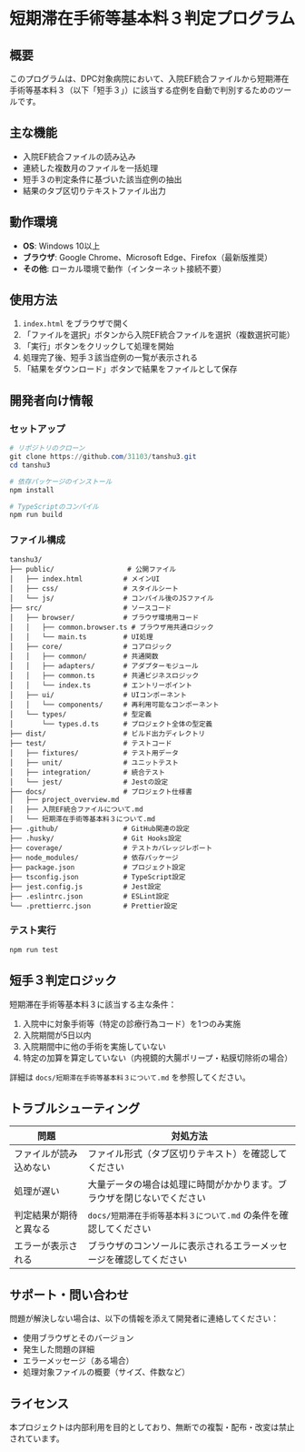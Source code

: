 # 短期滞在手術等基本料３判定プログラム

## 概要

このプログラムは、DPC対象病院において、入院EF統合ファイルから短期滞在手術等基本料３（以下「短手３」）に該当する症例を自動で判別するためのツールです。

## 主な機能

- 入院EF統合ファイルの読み込み
- 連続した複数月のファイルを一括処理
- 短手３の判定条件に基づいた該当症例の抽出
- 結果のタブ区切りテキストファイル出力

## 動作環境

- **OS**: Windows 10以上
- **ブラウザ**: Google Chrome、Microsoft Edge、Firefox（最新版推奨）
- **その他**: ローカル環境で動作（インターネット接続不要）

## 使用方法

1. `index.html` をブラウザで開く
2. 「ファイルを選択」ボタンから入院EF統合ファイルを選択（複数選択可能）
3. 「実行」ボタンをクリックして処理を開始
4. 処理完了後、短手３該当症例の一覧が表示される
5. 「結果をダウンロード」ボタンで結果をファイルとして保存

## 開発者向け情報

### セットアップ

```powershell
# リポジトリのクローン
git clone https://github.com/31103/tanshu3.git
cd tanshu3

# 依存パッケージのインストール
npm install

# TypeScriptのコンパイル
npm run build
```

### ファイル構成

```
tanshu3/
├── public/                  # 公開ファイル
│   ├── index.html          # メインUI
│   ├── css/                # スタイルシート
│   └── js/                 # コンパイル後のJSファイル
├── src/                    # ソースコード
│   ├── browser/            # ブラウザ環境用コード
│   │   ├── common.browser.ts # ブラウザ用共通ロジック
│   │   └── main.ts         # UI処理
│   ├── core/               # コアロジック
│   │   ├── common/         # 共通関数
│   │   ├── adapters/       # アダプターモジュール
│   │   ├── common.ts       # 共通ビジネスロジック
│   │   └── index.ts        # エントリーポイント
│   ├── ui/                 # UIコンポーネント
│   │   └── components/     # 再利用可能なコンポーネント
│   └── types/              # 型定義
│       └── types.d.ts      # プロジェクト全体の型定義
├── dist/                   # ビルド出力ディレクトリ
├── test/                   # テストコード
│   ├── fixtures/           # テスト用データ
│   ├── unit/               # ユニットテスト
│   ├── integration/        # 統合テスト
│   └── jest/               # Jestの設定
├── docs/                   # プロジェクト仕様書
│   ├── project_overview.md
│   ├── 入院EF統合ファイルについて.md
│   └── 短期滞在手術等基本料３について.md
├── .github/                # GitHub関連の設定
├── .husky/                 # Git Hooks設定
├── coverage/               # テストカバレッジレポート
├── node_modules/           # 依存パッケージ
├── package.json            # プロジェクト設定
├── tsconfig.json           # TypeScript設定
├── jest.config.js          # Jest設定
├── .eslintrc.json          # ESLint設定
└── .prettierrc.json        # Prettier設定
```

### テスト実行

```powershell
npm run test
```

## 短手３判定ロジック

短期滞在手術等基本料３に該当する主な条件：

1. 入院中に対象手術等（特定の診療行為コード）を1つのみ実施
2. 入院期間が5日以内
3. 入院期間中に他の手術を実施していない
4. 特定の加算を算定していない（内視鏡的大腸ポリープ・粘膜切除術の場合）

詳細は `docs/短期滞在手術等基本料３について.md` を参照してください。

## トラブルシューティング

| 問題 | 対処方法 |
|------|----------|
| ファイルが読み込めない | ファイル形式（タブ区切りテキスト）を確認してください |
| 処理が遅い | 大量データの場合は処理に時間がかかります。ブラウザを閉じないでください |
| 判定結果が期待と異なる | `docs/短期滞在手術等基本料３について.md` の条件を確認してください |
| エラーが表示される | ブラウザのコンソールに表示されるエラーメッセージを確認してください |

## サポート・問い合わせ

問題が解決しない場合は、以下の情報を添えて開発者に連絡してください：
- 使用ブラウザとそのバージョン
- 発生した問題の詳細
- エラーメッセージ（ある場合）
- 処理対象ファイルの概要（サイズ、件数など）

## ライセンス

本プロジェクトは内部利用を目的としており、無断での複製・配布・改変は禁止されています。
